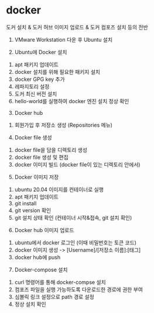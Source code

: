 # docker
도커 설치 & 도커 허브 이미지 업로드 & 도커 컴포즈 설치 등의 전반

1. VMware Workstation 다운 후 Ubuntu 설치

2. Ubuntu에 Docker 설치
  1) apt 패키지 업데이트
  2) docker 설치를 위해 필요한 패키지 설치
  3) docker GPG key 추가
  4) 레파지토리 설정
  5) 도커 최신 버전 설치
  6) hello-world를 실행하여 docker 엔진 설치 정상 확인

3. Docker hub
  1) 회원가입 후 저장소 생성 (Repositories 메뉴)

4. Docker file 생성
  1) docker file을 담을 디렉토리 생성
  2) docker file 생성 및 편집
  3) docker 이미지 빌드 (docker file이 있는 디렉토리 안에서)

5. Docker 이미지 저장
  1) ubuntu 20.04 이미지를 컨테이너로 실행
  2) apt 패키지 업데이트
  3) git install
  4) git version 확인
  5) git 설치 상태 확인 (컨테이너 시작&접속, git 설치 확인)

6. Docker hub 이미지 업로드
  1) ubuntu에서 docker 로그인 (이때 비밀번호는 토큰 코드)
  2) docker 이미지 생성 -> [Username]/[저장소 이름]:[태그]
  3) docker hub에 push

7. Docker-compose 설치
  1) curl 명령어를 통해 docker-compse 설치
  2) 컴포즈 파일을 실행 가능하도록 다운로드한 경로에 권한 부여
  3) 심볼릭 링크 설정으로 path 경로 설정
  4) 정상 설치 확인
